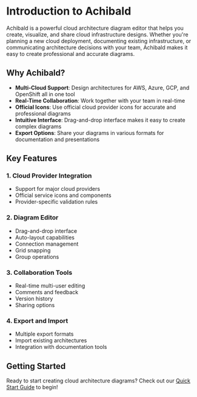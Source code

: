 # Introduction to Achibald

Achibald is a powerful cloud architecture diagram editor that helps you create, visualize, and share cloud infrastructure designs. Whether you're planning a new cloud deployment, documenting existing infrastructure, or communicating architecture decisions with your team, Achibald makes it easy to create professional and accurate diagrams.

## Why Achibald?

- **Multi-Cloud Support**: Design architectures for AWS, Azure, GCP, and OpenShift all in one tool
- **Real-Time Collaboration**: Work together with your team in real-time
- **Official Icons**: Use official cloud provider icons for accurate and professional diagrams
- **Intuitive Interface**: Drag-and-drop interface makes it easy to create complex diagrams
- **Export Options**: Share your diagrams in various formats for documentation and presentations

## Key Features

### 1. Cloud Provider Integration
- Support for major cloud providers
- Official service icons and components
- Provider-specific validation rules

### 2. Diagram Editor
- Drag-and-drop interface
- Auto-layout capabilities
- Connection management
- Grid snapping
- Group operations

### 3. Collaboration Tools
- Real-time multi-user editing
- Comments and feedback
- Version history
- Sharing options

### 4. Export and Import
- Multiple export formats
- Import existing architectures
- Integration with documentation tools

## Getting Started

Ready to start creating cloud architecture diagrams? Check out our [Quick Start Guide](/guide/quick-start) to begin! 
